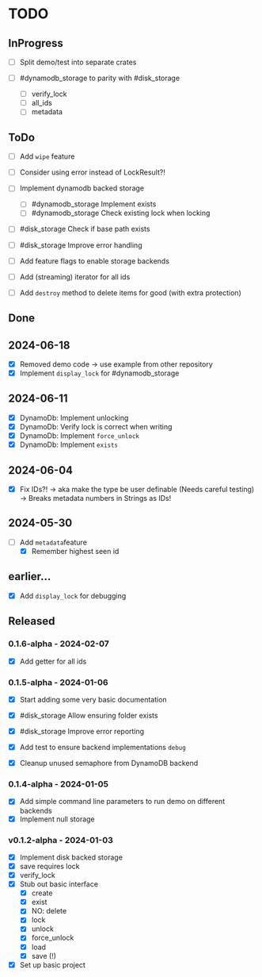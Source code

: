 # TODO

## InProgress

- [ ] Split demo/test into separate crates

- [ ] #dynamodb_storage to parity with #disk_storage
	- [ ] verify_lock
	- [ ] all_ids
	- [ ] metadata

## ToDo

- [ ] Add `wipe` feature

- [ ] Consider using error instead of LockResult?!

- [ ] Implement dynamodb backed storage
	- [ ] #dynamodb_storage Implement exists
	- [ ] #dynamodb_storage Check existing lock when locking

- [ ] #disk_storage Check if base path exists
- [ ] #disk_storage Improve error handling
- [ ] Add feature flags to enable storage backends
- [ ] Add (streaming) iterator for all ids
- [ ] Add `destroy` method to delete items for good (with extra protection)

## Done

## 2024-06-18
- [x] Removed demo code -> use example from other repository
- [x] Implement `display_lock` for #dynamodb_storage

## 2024-06-11
- [x] DynamoDb: Implement unlocking
- [x] DynamoDb: Verify lock is correct when writing
- [x] DynamoDb: Implement `force_unlock`
- [x] DynamoDb: Implement `exists`

## 2024-06-04
- [x] Fix IDs?! -> aka make the type be user definable (Needs careful testing)
	-> Breaks metadata numbers in Strings as IDs!

## 2024-05-30
- [ ] Add `metadata`feature
	- [x] Remember highest seen id

## earlier...
- [x] Add `display_lock` for debugging


## Released

### 0.1.6-alpha - 2024-02-07
- [x] Add getter for all ids

### 0.1.5-alpha - 2024-01-06
- [x] Start adding some very basic documentation
- [x] #disk_storage Allow ensuring folder exists
- [x] #disk_storage Improve error reporting

- [x] Add test to ensure backend implementations `debug`
- [x] Cleanup unused semaphore from DynamoDB backend

### 0.1.4-alpha - 2024-01-05
- [x] Add simple command line parameters to run demo on different backends
- [x] Implement null storage

### v0.1.2-alpha - 2024-01-03
- [x] Implement disk backed storage
- [x] save requires lock
- [x] verify_lock
- [x] Stub out basic interface
	- [x] create
	- [x] exist
	- [x] NO: delete
	- [x] lock
	- [x] unlock
	- [x] force_unlock
	- [x] load
	- [x] save (!)
- [x] Set up basic project
